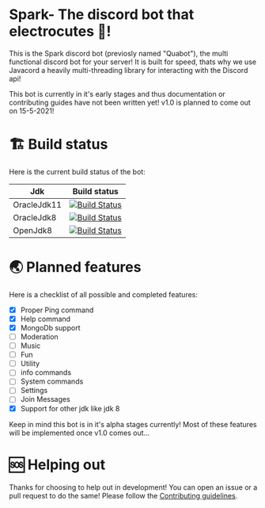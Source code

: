 # Spark- The discord bot that electrocutes 🎇!

This is the Spark discord bot (previosly named "Quabot"), the multi functional discord bot for your server!
It is built for speed, thats why we use Javacord a heavily multi-threading library for interacting with the Discord api!

This bot is currently in it's early stages and thus documentation or contributing guides have not been written yet! v1.0 is planned to come out on
15-5-2021!

# 🏗 Build status

Here is the current build status of the bot:

| Jdk | Build status
| --------------- | --------------- |
| OracleJdk11 | [![Build Status](https://travis-ci.com/DisBots-Studios-Inc/Spark.svg?branch=main)](https://travis-ci.com/DisBots-Studios-Inc/Spark)
| OracleJdk8 | [![Build Status](https://travis-ci.com/DisBots-Studios-Inc/Spark.svg?branch=main)](https://travis-ci.com/DisBots-Studios-Inc/Spark)
| OpenJdk8 | [![Build Status](https://travis-ci.com/DisBots-Studios-Inc/Spark.svg?branch=main)](https://travis-ci.com/DisBots-Studios-Inc/Spark)


# 🌏 Planned features

Here is a checklist of all possible and completed features:

- [x] Proper Ping command
- [x] Help command
- [x] MongoDb support
- [ ] Moderation
- [ ] Music
- [ ] Fun
- [ ] Utility
- [ ] info commands
- [ ] System commands
- [ ] Settings
- [ ] Join Messages
- [x] Support for other jdk like jdk 8

Keep in mind this bot is in it's alpha stages currently! Most of these features will be implemented once v1.0 comes out...

# 🆘 Helping out
Thanks for choosing to help out in development! You can open an issue or a pull request to do the same!
Please follow the [Contributing guidelines](https://github.com/DisBots-Studios-Inc/Spark/tree/main/.github/CONRIBUTING.md).
